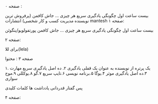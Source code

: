 صفحه ۰ :

بیست ساعت اول
چگونگی یادگیری سریع هر چیزی ...
جاش کافمن (پرفروش ترین نویسنده مدیریت کسب و کار شخصی)
انتشارات mantesh 
صفحه ۱:

بیست ساعت اول
چگونگی یادگیری سریع هر چیزی ...
جاش کافمن
پورتفولویو/پنگوئن

صفحه ۲:

برای للا(lela)

صفحه ۳ :
محتوا 

۱. یک پرتره از نویسنده به عنوان یک قفلی یادگیری
۲. ده اصل یادگیری سریع مهارت
۳.ده اصل یادگیری موثر
۴.یوگا
۵.برنامه نویسی
۶.تایپ سریع
۷.گو
۸.یوکللی
۹.موج سواری

پس گفتار
قدردانی
یادداشت ها
کلمات کلیدی


صفحه ۴:


